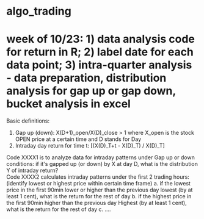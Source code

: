 # algo_trading
# week of 10/23: 1) data analysis code for return in R; 2) label date for each data point; 3) intra-quarter analysis - data preparation, distribution analysis for gap up or gap down, bucket analysis in excel

Basic definitions:
1. Gap up (down):  X(D+1)_open/X(D)_close > 1 where X_open is the stock OPEN price at a certain time and D stands for Day
2. Intraday day return for time t: [(X(D)_T+t - X(D)_T) / X(D)_T]


Code XXXX1 is to analyze data for intraday patterns under Gap up or down conditions: if it's gapped up (or down) by X at day D, what is the distribution Y of intraday return?  
Code XXXX2 calculates intraday patterns under the first 2 trading hours: (identify lowest or highest price within certain time frame)
a. if the lowest price in the first 90min lower or higher than the previous day lowest (by at least 1 cent), what is the return for the rest of day
b. if the highest price in the first 90min higher than the previous day Highest (by at least 1 cent), what is the return for the rest of day
c. ....

